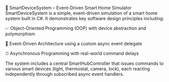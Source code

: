 🔌 SmartDeviceSystem – Event-Driven Smart Home Simulator
SmartDeviceSystem is a simple, event-driven simulation of a smart home system built in C#. It demonstrates key software design principles including:

✅ Object-Oriented Programming (OOP) with device abstraction and polymorphism

📡 Event-Driven Architecture using a custom async event delegate

⏱ Asynchronous Programming with real-world command delays

The system includes a central SmartHubController that issues commands to various smart devices (light, thermostat, camera, lock), each reacting independently through subscribed async event handlers.
